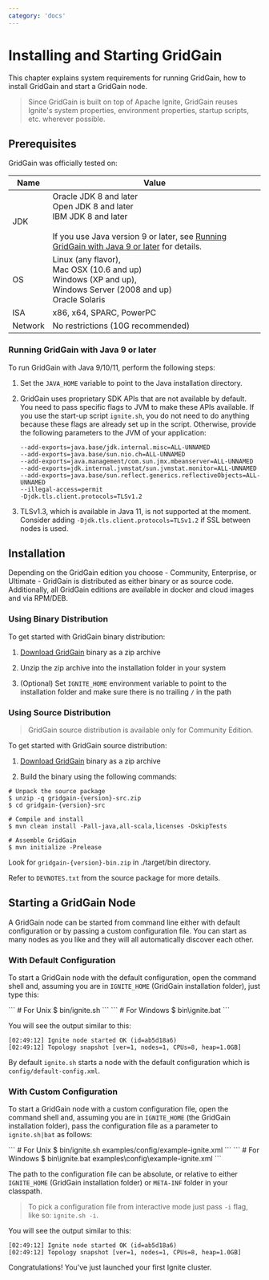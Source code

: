 ```yaml
---
category: 'docs'
---
```

# Installing and Starting GridGain

This chapter explains system requirements for running GridGain, how to install GridGain and start a GridGain node.

>Since GridGain is built on top of Apache Ignite, GridGain reuses Ignite's system properties, environment properties, startup scripts, etc. wherever possible.

## Prerequisites
GridGain was officially tested on:

Name | Value
---- | ----
JDK | Oracle JDK 8 and later<br/>Open JDK 8 and later<br/>IBM JDK 8 and later<br/><br/>If you use Java version 9 or later, see [Running GridGain with Java 9 or later](#running-gridgain-with-java-9-or-later) for details.
OS | Linux (any flavor),<br/>Mac OSX (10.6 and up)<br/>Windows (XP and up), <br/>Windows Server (2008 and up)<br/>Oracle Solaris
ISA | x86, x64, SPARC, PowerPC
Network | No restrictions (10G recommended)


### Running GridGain with Java 9 or later

To run GridGain with Java 9/10/11, perform the following steps:

 1. Set the `JAVA_HOME` variable to point to the Java installation directory.

 2. GridGain uses proprietary SDK APIs that are not available by default. You need to pass specific flags to JVM to
make these APIs available. If you use the start-up script `ignite.sh`, you do not need to do anything because these
flags are already set up in the script. Otherwise, provide the following parameters to the JVM of your application:

    ```
    --add-exports=java.base/jdk.internal.misc=ALL-UNNAMED
    --add-exports=java.base/sun.nio.ch=ALL-UNNAMED
    --add-exports=java.management/com.sun.jmx.mbeanserver=ALL-UNNAMED
    --add-exports=jdk.internal.jvmstat/sun.jvmstat.monitor=ALL-UNNAMED
    --add-exports=java.base/sun.reflect.generics.reflectiveObjects=ALL-UNNAMED
    --illegal-access=permit
    -Djdk.tls.client.protocols=TLSv1.2

    ```
 3. TLSv1.3, which is available in Java 11, is not supported at the moment. Consider adding `-Djdk.tls.client.protocols=TLSv1.2`
if SSL between nodes is used.

## Installation

Depending on the GridGain edition you choose - Community, Enterprise, or Ultimate - GridGain is
distributed as either binary or as source code. Additionally, all GridGain editions are available in docker and cloud images and via RPM/DEB.


### Using Binary Distribution

To get started with GridGain binary distribution:

 1. [Download GridGain](https://www.gridgain.com/resources/download) binary as a zip archive

 2. Unzip the zip archive into the installation folder in your system

 3. (Optional) Set `IGNITE_HOME` environment variable to point to the installation folder and make sure there is no trailing `/` in the path

### Using Source Distribution

>GridGain source distribution is available only for Community Edition.

To get started with GridGain source distribution:

 1. [Download GridGain](https://www.gridgain.com/resources/download) binary as a zip archive 
 
 2. Build the binary using the following commands:

```shell
# Unpack the source package
$ unzip -q gridgain-{version}-src.zip
$ cd gridgain-{version}-src

# Compile and install
$ mvn clean install -Pall-java,all-scala,licenses -DskipTests

# Assemble GridGain
$ mvn initialize -Prelease
```
Look for `gridgain-{version}-bin.zip` in ./target/bin directory.

Refer to `DEVNOTES.txt` from the source package for more details.

## Starting a GridGain Node

A GridGain node can be started from command line either with default configuration or by passing a custom configuration file. 
You can start as many nodes as you like and they will all automatically discover each other.

### With Default Configuration

To start a GridGain node with the default configuration, open the command shell and, assuming you are in `IGNITE_HOME`
(GridGain installation folder), just type this:

<code-tabs>
<code-tab data-tab='Unix' markdown='block'>
```
# For Unix
$ bin/ignite.sh
```    
</code-tab>
<code-tab data-tab='Windows' markdown='block'>
```
# For Windows
$ bin\ignite.bat
```
</code-tab>
</code-tabs>

You will see the output similar to this:

```
[02:49:12] Ignite node started OK (id=ab5d18a6)
[02:49:12] Topology snapshot [ver=1, nodes=1, CPUs=8, heap=1.0GB]
``` 

By default `ignite.sh` starts a node with the default configuration which is `config/default-config.xml`.

### With Custom Configuration

To start a GridGain node with a custom configuration file, open the command shell and, assuming you are in `IGNITE_HOME`
(the GridGain installation folder), pass the configuration file as a parameter to `ignite.sh|bat` as follows:

<code-tabs>
<code-tab data-tab="Unix" markdown="block">
```
# For Unix
$ bin/ignite.sh examples/config/example-ignite.xml
```
</code-tab>
<code-tab data-tab="Windows" markdown="block">
```
# For Windows
$ bin\ignite.bat examples\config\example-ignite.xml
```
</code-tab>
</code-tabs>

The path to the configuration file can be absolute, or relative to either `IGNITE_HOME` (GridGain installation folder) or `META-INF` folder in your classpath.

>  To pick a configuration file from interactive mode just pass `-i` flag, like so: `ignite.sh -i`.

You will see the output similar to this:

```
[02:49:12] Ignite node started OK (id=ab5d18a6)
[02:49:12] Topology snapshot [ver=1, nodes=1, CPUs=8, heap=1.0GB]
``` 

Congratulations! You've just launched your first Ignite cluster.

